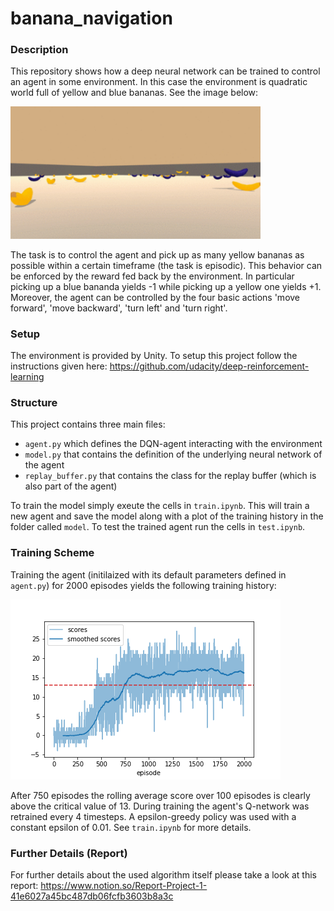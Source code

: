 # banana_navigation

### Description

This repository shows how a deep neural network can be trained to control an agent in some environment. In this case the environment is quadratic world full of yellow and blue bananas. See the image below:

<img src="banana_world.png" alt="Banana World" width="400"/>

The task is to control the agent and pick up as many yellow bananas as possible within a certain timeframe (the task is episodic). This behavior can be enforced by the reward fed back by the environment. In particular picking up a blue bananda yields -1 while picking up a yellow one yields +1. Moreover, the agent can be controlled by the four basic actions 'move forward', 'move backward', 'turn left' and 'turn right'.


### Setup 

The environment is provided by Unity. To setup this project follow the instructions given here: https://github.com/udacity/deep-reinforcement-learning


### Structure 

This project contains three main files: 

- `agent.py` which defines the DQN-agent interacting with the environment
- `model.py` that contains the definition of the underlying neural network of the agent
- `replay_buffer.py` that contains the class for the replay buffer (which is also part of the agent)

To train the model simply exeute the cells in `train.ipynb`. This will train a new agent and save the model along with a plot of the training history in the folder called `model`. To test the trained agent run the cells in `test.ipynb`.


### Training Scheme

Training the agent (initilaized with its default parameters defined in `agent.py`) for 2000 episodes yields the following training history:

![Training History](model/training_history.png)

After 750 episodes the rolling average score over 100 episodes is clearly above the critical value of 13. During training the agent's Q-network was retrained every 4 timesteps. A epsilon-greedy policy was used with a constant epsilon of 0.01. See `train.ipynb` for more details.


### Further Details (Report)

For further details about the used algorithm itself please take a look at this report: https://www.notion.so/Report-Project-1-41e6027a45bc487db06fcfb3603b8a3c
